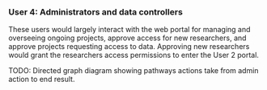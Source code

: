 ### User 4: Administrators and data controllers

These users would largely interact with the web portal for managing and
overseeing ongoing projects, approve access for new researchers, and
approve projects requesting access to data. Approving new researchers
would grant the researchers access permissions to enter the User 2
portal.

TODO: Directed graph diagram showing pathways actions take from admin
action to end result.

